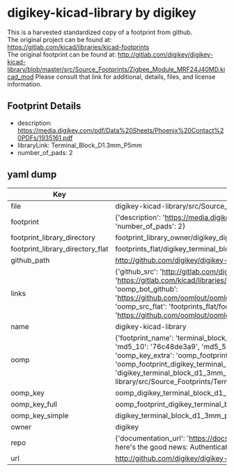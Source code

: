 # digikey-kicad-library by digikey  
This is a harvested standardized copy of a footprint from github.  
The original project can be found at:  
https://gitlab.com/kicad/libraries/kicad-footprints  
The original footprint can be found at:
http://gitlab.com/digikey/digikey-kicad-library/blob/master/src/Source_Footprints/Zigbee_Module_MRF24J40MD.kicad_mod
Please consult that link for additional, details, files, and license information.  
## Footprint Details
* description: https://media.digikey.com/pdf/Data%20Sheets/Phoenix%20Contact%20PDFs/1935161.pdf  
* libraryLink: Terminal_Block_D1.3mm_P5mm  
* number_of_pads: 2  
## yaml dump  
| Key | Value |  
| --- | --- |  
| file | digikey-kicad-library/src/Source_Footprints/Terminal_Block_D1.3mm_P5mm.kicad_mod |  
| footprint | {'description': 'https://media.digikey.com/pdf/Data%20Sheets/Phoenix%20Contact%20PDFs/1935161.pdf', 'libraryLink': 'Terminal_Block_D1.3mm_P5mm', 'number_of_pads': 2} |  
| footprint_library_directory | footprint_library_owner/digikey_digikey-kicad-library |  
| footprint_library_directory_flat | footprints_flat/digikey_terminal_block_d1_3mm_p5mm_terminal_block_d1_3mm_p5mm/working |  
| github_path | http://github.com/digikey/digikey-kicad-library/blob/master/src/Source_Footprints/Terminal_Block_D1.3mm_P5mm.kicad_mod |  
| links | {'github_src': 'http://gitlab.com/digikey/digikey-kicad-library/blob/master/src/Source_Footprints/Zigbee_Module_MRF24J40MD.kicad_mod', 'github_src_repo': 'https://gitlab.com/kicad/libraries/kicad-footprints', 'oomp_bot': 'footprints/digikey_terminal_block_d1_3mm_p5mm_terminal_block_d1_3mm_p5mm/working', 'oomp_bot_github': 'https://github.com/oomlout/oomlout_oomp_footprint_bot/tree/main/footprints/digikey_terminal_block_d1_3mm_p5mm_terminal_block_d1_3mm_p5mm/working', 'oomp_src_flat': 'footprints_flat/footprints_flat/digikey_terminal_block_d1_3mm_p5mm_terminal_block_d1_3mm_p5mm/working', 'oomp_src_flat_github': 'https://github.com/oomlout/oomlout_oomp_footprint_src/tree/main/footprints_flat/digikey_terminal_block_d1_3mm_p5mm_terminal_block_d1_3mm_p5mm/working'} |  
| name | digikey-kicad-library |  
| oomp | {'footprint_name': 'terminal_block_d1_3mm_p5mm', 'library_name': 'terminal_block_d1_3mm_p5mm_kicad_mod', 'md5': '76c48de3a9bed1b94372713fe9004c06', 'md5_10': '76c48de3a9', 'md5_5': '76c48', 'md5_6': '76c48d', 'oomp_key': 'oomp_digikey_terminal_block_d1_3mm_p5mm_terminal_block_d1_3mm_p5mm', 'oomp_key_extra': 'oomp_footprint_digikey_terminal_block_d1_3mm_p5mm_terminal_block_d1_3mm_p5mm', 'oomp_key_full': 'oomp_footprint_digikey_terminal_block_d1_3mm_p5mm_terminal_block_d1_3mm_p5mm_76c48d', 'oomp_key_simple': 'digikey_terminal_block_d1_3mm_p5mm_terminal_block_d1_3mm_p5mm', 'original_filename': 'digikey-kicad-library/src/Source_Footprints/Terminal_Block_D1.3mm_P5mm.kicad_mod', 'owner_name': 'digikey'} |  
| oomp_key | oomp_digikey_terminal_block_d1_3mm_p5mm_terminal_block_d1_3mm_p5mm |  
| oomp_key_full | oomp_footprint_digikey_terminal_block_d1_3mm_p5mm_terminal_block_d1_3mm_p5mm |  
| oomp_key_simple | digikey_terminal_block_d1_3mm_p5mm_terminal_block_d1_3mm_p5mm |  
| owner | digikey |  
| repo | {'documentation_url': 'https://docs.github.com/rest/overview/resources-in-the-rest-api#rate-limiting', 'message': "API rate limit exceeded for 84.66.173.59. (But here's the good news: Authenticated requests get a higher rate limit. Check out the documentation for more details.)"} |  
| url | http://github.com/digikey/digikey-kicad-library |  

